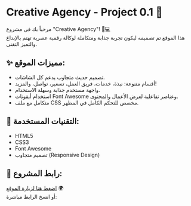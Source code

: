 # Creative Agency - Project 0.1 🚀

مرحباً بك في مشروع "Creative Agency"! 🎨💻  
هذا الموقع تم تصميمه ليكون تجربة جذابة ومتكاملة لوكالة رقمية عصرية تهتم بالإبداع والتميز التقني.  

## ✨ مميزات الموقع:

- تصميم حديث متجاوب يدعم كل الشاشات.
- أقسام متنوعة: نبذة، خدمات، فريق العمل، تسعير، تواصل، والمزيد!
- واجهة مستخدم جذابة وسهلة الاستخدام.
- استخدام أيقونات Font Awesome وعناصر تفاعلية لعرض الأعمال والمحتوى.
- متكامل مع ملف CSS مخصص للتحكم الكامل في المظهر.

## 🧠 التقنيات المستخدمة:

- HTML5
- CSS3
- Font Awesome
- تصميم متجاوب (Responsive Design)

## 🔗 رابط المشروع:

[اضغط هنا لزيارة الموقع](https://ahmedbeder28.github.io/project.0.1/) 🌍  
أو انسخ الرابط مباشرة:
